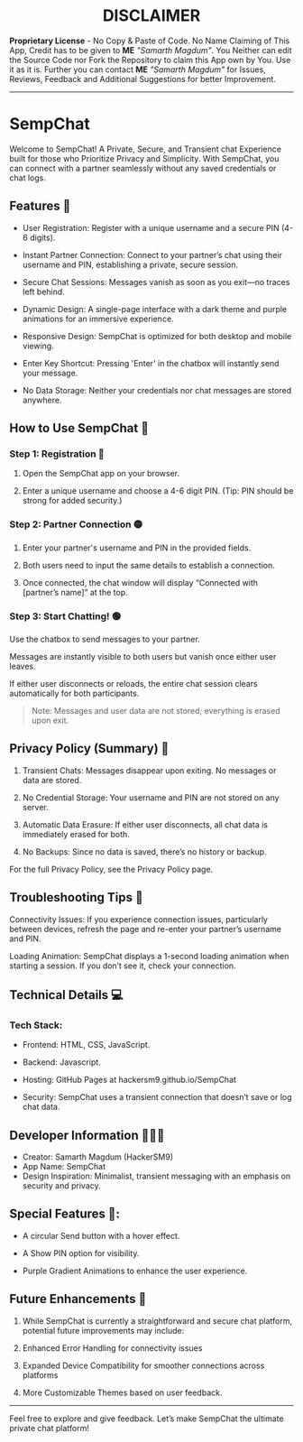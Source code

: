 <center><h1>DISCLAIMER</h1></center>

</hr>

<p><b>Proprietary License</b> - No Copy & Paste of Code. No Name Claiming of This App, Credit has to be given to <b>ME</b> <i>"Samarth Magdum"</i>. You Neither can edit the Source Code nor Fork the Repository to claim this App own by You. Use it as it is. Further you can contact <b>ME</b> <i>"Samarth Magdum"</i> for Issues, Reviews, Feedback and Additional Suggestions for better Improvement.</p>
</hr>

---

# SempChat
Welcome to SempChat! A Private, Secure, and Transient chat Experience built for those who Prioritize Privacy and Simplicity. With SempChat, you can connect with a partner seamlessly without any saved credentials or chat logs.

## Features 🚀

- User Registration: Register with a unique username and a secure PIN (4-6 digits).

- Instant Partner Connection: Connect to your partner’s chat using their username and PIN, establishing a private, secure session.

- Secure Chat Sessions: Messages vanish as soon as you exit—no traces left behind.

- Dynamic Design: A single-page interface with a dark theme and purple animations for an immersive experience.

- Responsive Design: SempChat is optimized for both desktop and mobile viewing.

- Enter Key Shortcut: Pressing 'Enter' in the chatbox will instantly send your message.

- No Data Storage: Neither your credentials nor chat messages are stored anywhere.


## How to Use SempChat 🚦

### Step 1: Registration 🔴

1. Open the SempChat app on your browser.


2. Enter a unique username and choose a 4-6 digit PIN. (Tip: PIN should be strong for added security.)



### Step 2: Partner Connection 🟡

1. Enter your partner's username and PIN in the provided fields.


2. Both users need to input the same details to establish a connection.


3. Once connected, the chat window will display “Connected with [partner’s name]” at the top.


### Step 3: Start Chatting! 🟢

Use the chatbox to send messages to your partner.

Messages are instantly visible to both users but vanish once either user leaves.

If either user disconnects or reloads, the entire chat session clears automatically for both participants.


> Note: Messages and user data are not stored; everything is erased upon exit.


## Privacy Policy (Summary) 📃

1. Transient Chats: Messages disappear upon exiting. No messages or data are stored.


2. No Credential Storage: Your username and PIN are not stored on any server.


3. Automatic Data Erasure: If either user disconnects, all chat data is immediately erased for both.


4. No Backups: Since no data is saved, there’s no history or backup.



For the full Privacy Policy, see the Privacy Policy page.


## Troubleshooting Tips 🛬

Connectivity Issues: If you experience connection issues, particularly between devices, refresh the page and re-enter your partner’s username and PIN.

Loading Animation: SempChat displays a 1-second loading animation when starting a session. If you don’t see it, check your connection.

## Technical Details 💻

### Tech Stack:

- Frontend: HTML, CSS, JavaScript.

- Backend: Javascript.

- Hosting: GitHub Pages at hackersm9.github.io/SempChat

- Security: SempChat uses a transient connection that doesn’t save or log chat data.


## Developer Information 👨🏻‍💻

- Creator: Samarth Magdum (HackerSM9)
- App Name: SempChat
- Design Inspiration: Minimalist, transient messaging with an emphasis on security and privacy.

## Special Features 💫:

- A circular Send button with a hover effect.

- A Show PIN option for visibility.

- Purple Gradient Animations to enhance the user experience.


## Future Enhancements 🛫

1. While SempChat is currently a straightforward and secure chat platform, potential future improvements may include:

2. Enhanced Error Handling for connectivity issues

3. Expanded Device Compatibility for smoother connections across platforms

4. More Customizable Themes based on user feedback.


---

Feel free to explore and give feedback. Let’s make SempChat the ultimate private chat platform!
